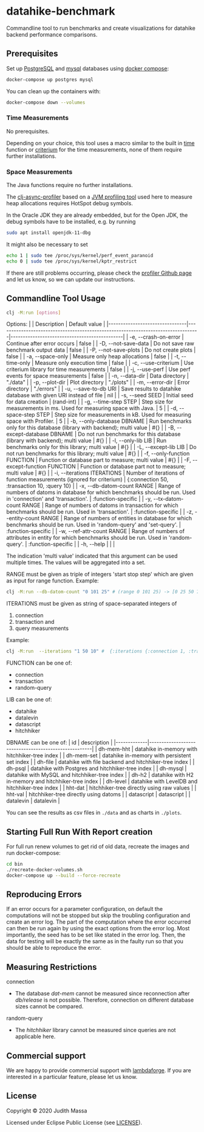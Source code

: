 # datahike-benchmark
Commandline tool to run benchmarks and create visualizations for datahike backend performance comparisons.

## Prerequisites

Set up [PostgreSQL](https://www.postgresql.org/) and [mysql](https://www.mysql.com/) databases using [docker compose](https://docs.docker.com/compose/):
``` bash
docker-compose up postgres mysql
```

You can clean up the containers with:
``` bash
docker-compose down --volumes
```

### Time Measurements

No prerequisites.

Depending on your choice, this tool uses a macro similar to the built in [time](https://clojuredocs.org/clojure.core/time) function or [criterium](https://github.com/hugoduncan/criterium) for the time measurements, none of them require further installations.

### Space Measurements

The Java functions require no further installations.

The [clj-async-profiler](https://github.com/clojure-goes-fast/clj-async-profiler) based on a [JVM profiling tool](https://github.com/jvm-profiling-tools/async-profiler) used here to measure heap allocations requires HotSpot debug symbols. 

In the Oracle JDK they are already embedded, but for the Open JDK, the debug symbols have to be installed, e.g. by running

``` bash
sudo apt install openjdk-11-dbg
```

It might also be necessary to set
``` bash
echo 1 | sudo tee /proc/sys/kernel/perf_event_paranoid
echo 0 | sudo tee /proc/sys/kernel/kptr_restrict
```

If there are still problems occurring, please check the [profiler Github page](https://github.com/clojure-goes-fast/clj-async-profiler) and let us know, so we can update our instructions.


## Commandline Tool Usage 

``` bash
clj -M:run [options] 
```

Options:
 |                                | Description                                                                      | Default value                                |
 |--------------------------------|----------------------------------------------------------------------------------|----------------------------------------------|
 | -e, --crash-on-error           | Continue after error occurs                                                      | false                                        |
 | -D, --not-save-data            | Do not save raw benchmark output data                                            | false                                        |
 | -P, --not-save-plots           | Do not create plots                                                              | false                                        |
 | -a, --space-only               | Measure only heap allocations                                                    | false                                        |
 | -t, --time-only                | Measure only execution time                                                      | false                                        |
 | -c, --use-criterium            | Use criterium library for time measurements                                      | false                                        |
 | -j, --use-perf                 | Use perf events for space measurements                                           | false                                        |
 | -n, --data-dir                 | Data directory                                                                   | "./data"                                     |
 | -p, --plot-dir                 | Plot directory                                                                   | "./plots"                                    |
 | -m, --error-dir                | Error directory                                                                  | "./errors"                                   |
 | -u, --save-to-db URI           | Save results to datahike database with given URI instead of file                 | nil                                          |
 | -s, --seed SEED                | Initial seed for data creation                                                   | (rand-int)                                   |
 | -g, --time-step STEP           | Step size for measurements in ms. Used for measuring space with Java.            | 5                                            |
 | -d, --space-step STEP          | Step size for measurements in kB. Used for measuring space with Profiler.        | 5                                            |
 | -b, --only-database DBNAME     | Run benchmarks only for this database (library with backend); multi value        | #{}                                          |
 | -B, --except-database DBNAME   | Do not run benchmarks for this database (library with backend); multi value      | #{}                                          |
 | -l, --only-lib LIB             | Run benchmarks only for this library; multi value                                | #{}                                          |
 | -L, --except-lib LIB           | Do not run benchmarks for this library; multi value                              | #{}                                          |
 | -f, --only-function FUNCTION   | Function or database part to measure; multi value                                | #{}                                          |
 | -F, --except-function FUNCTION | Function or database part not to measure; multi value                            | #{}                                          |
 | -i, --iterations ITERATIONS    | Number of iterations of function measurements (ignored for criterium)            | {:connection 50, :transaction 10, :query 10} |
 | -x, --db-datom-count RANGE     | Range of numbers of datoms in database for which benchmarks should be run. Used in 'connection' and 'transaction'.   | :function-specific |
 | -y, --tx-datom-count RANGE     | Range of numbers of datoms in transaction for which benchmarks should be run. Used in 'transaction'.                 | :function-specific |
 | -z, --entity-count RANGE       | Range of numbers of entities in database for which benchmarks should be run. Used in 'random-query' and 'set-query'. | :function-specific |
 | -w, --ref-attr-count RANGE     | Range of numbers of attributes in entity for which benchmarks should be run. Used in 'random-query'.                 | :function-specific |
 | -h, --help                     |                                                                                   |                                             |

The indication 'multi value' indicated that this argument can be used multiple times. The values will be aggregated into a set. 

RANGE must be given as triple of integers 'start stop step' which are given as input for range function.
Example: 
``` bash
clj -M:run --db-datom-count "0 101 25" # (range 0 101 25) -> [0 25 50 75 100]
```

ITERATIONS must be given as string of space-separated integers of 
  1. connection 
  2. transaction and 
  3. query measurements
  
Example: 
``` bash
clj -M:run  --iterations "1 50 10" #  {:iterations {:connection 1, :transaction 50, :query 10}}
```

FUNCTION can be one of: 
- connection 
- transaction 
- random-query

LIB can be one of: 
- datahike 
- datalevin
- datascript
- hitchhiker

DBNAME can be one of:
 | id          | description                                          |
 |-------------|------------------------------------------------------|
 | dh-mem-hht  | datahike in-memory with hitchhiker-tree index        | 
 | dh-mem-set  | datahike in-memory with persistent set index         |
 | dh-file     | datahike with file backend and hitchhiker-tree index |
 | dh-psql     | datahike with Postgres and hitchhiker-tree index     |
 | dh-mysql    | datahike with MySQL and hitchhiker-tree index        |
 | dh-h2       | datahike with H2 in-memory and hitchhiker-tree index |
 | dh-level    | datahike with LevelDB and hitchhiker-tree index      |
 | hht-dat     | hitchhiker-tree directly using raw values            |
 | hht-val     | hitchhiker-tree directly using datoms                |
 | datascript  | datascript                                           |
 | datalevin   | datalevin                                            |

You can see the results as csv files in `./data` and as charts in `./plots`.

## Starting Full Run With Report creation

For full run renew volumes to get rid of old data, recreate the images and run docker-compose:

``` bash
cd bin
./recreate-docker-volumes.sh
docker-compose up --build --force-recreate
```

## Reproducing Errors

If an error occurs for a parameter configuration, on default the computations will not be stopped but skip the troubling configuration and create an error log.
The part of the computation where the error occurred can then be run again by using the exact options from the error log.
Most importantly, the seed has to be set like stated in the error log. Then, the data for testing will be exactly the same as in the faulty run so that you should be able to reproduce the error.


## Measuring Restrictions

connection
- The database *dat-mem* cannot be measured since reconnection after *db/release* is not possible. Therefore, connection on different database sizes cannot be compared.

random-query
- The *hitchhiker* library cannot be measured since queries are not applicable here.

## Commercial support

We are happy to provide commercial support with
[lambdaforge](https://lambdaforge.io). If you are interested in a particular
feature, please let us know.

## License

Copyright © 2020 Judith Massa

Licensed under Eclipse Public License (see [LICENSE](LICENSE)).
